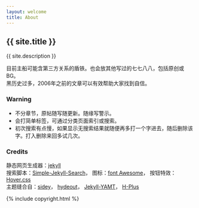 ```yaml
---
layout: welcome
title: About
---
```


<h2>{{ site.title }}</h2>
{{ site.description }}

<br>
<!--以下可自行编辑-->

目前主船可能含第三方关系的盾铁。也会放其他写过的七七八八，包括原创或BG。  
黑历史过多，2006年之前的文章可以有效帮助大家找到自信。

### Warning

- 不分章节，原帖随写随更新。随缘写警示。
- 会打简单标签，可通过分类页面索引或搜索。
- 初次搜索有点慢，如果显示无搜索结果就随便再多打一个字进去，随后删除该字。打入删除来回多试几次。

### Credits

  静态网页生成器：<a target="_blank" href="https://github.com/jekyll/jekyll">jekyll</a>  
  搜索脚本：<a target="_blank" href="https://github.com/christian-fei/Simple-Jekyll-Search">Simple-Jekyll-Search</a>，
  图标：<a target="_blank" href="https://fontawesome.com/">font Awesome</a>，
  按钮特效：<a target="_blank" href="https://ianlunn.github.io/Hover/">Hover.css</a>  
  主题缝合自：<a target="_blank" href="https://github.com/ronv/sidey">sidey</a>，
  <a target="_blank" href="https://github.com/fongandrew/hydeout">hydeout</a>，
  <a target="_blank" href="https://github.com/PandaSekh/Jekyll-YAMT">Jekyll-YAMT</a>，
  <a target="_blank" href="https://github.com/xz-777/H-Plus">H-Plus</a>

<!--编辑结束-->
<div>{% include copyright.html %}</div>
